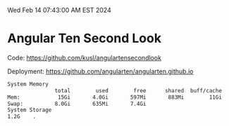 Wed Feb 14 07:43:00 AM EST 2024

# Angular Ten Second Look

Code: https://github.com/kusl/angulartensecondlook

Deployment: https://github.com/angularten/angularten.github.io

```bash
System Memory
               total        used        free      shared  buff/cache   available
Mem:            15Gi       4.0Gi       597Mi       883Mi        11Gi        11Gi
Swap:          8.0Gi       635Mi       7.4Gi
System Storage
1.2G	.
